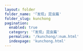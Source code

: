 ```yaml
---
layout: folder
folder_name: '｢发现｣ 昆虫篇'
folder_slug: kunchong
pagination: 
  enabled: true
  category: '｢发现｣ 昆虫篇'
  permalink: '/kunchong/:num.html'
  indexpage: 'kunchong.html'
---
```

